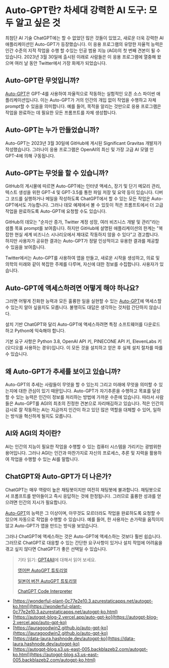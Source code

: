 
# Auto-GPT란? 차세대 강력한 AI 도구: 모두 알고 싶은 것

최첨단 AI 기술 ChatGPT에는 할 수 없었던 많은 것들이 있었고, 새로운 더욱 강력한 AI 애플리케이션인 Auto-GPT가 등장했습니다. 이 응용 프로그램의 유망한 자율적 능력은 인간 수준의 지적 작업을 수행 할 수있는 인공 범용 지능 (AGI)의 첫 번째 견본이 될 수 있습니다. 2023년 3월 30일에 출시된 이래로 사람들은 이 응용 프로그램에 열중해 왔으며 여러 날 동안 Twitter에서 가장 화제가 되었습니다.

## Auto-GPT란 무엇입니까?

[Auto-GPT](https://docs.kanaries.net/ko/articles/auto-gpt-install)은 GPT-4를 사용하여 자율적으로 작동하는 실험적인 오픈 소스 파이썬 애플리케이션입니다. 이는 Auto-GPT가 거의 인간의 개입 없이 작업을 수행하고 자체 prompt할 수 있음을 의미합니다. 예를 들어, 목적을 알리는 것만으로 응용 프로그램은 작업을 완료하는 데 필요한 모든 프롬프트를 자체 생성합니다.

## Auto-GPT는 누가 만들었습니까?

Auto-GPT는 2023년 3월 30일에 GitHub에 게시된 Significant Gravitas 개발자가 작성했습니다. 그러나이 응용 프로그램은 OpenAI의 최신 및 가장 고급 AI 모델 인 GPT-4에 의해 구동됩니다.

## Auto-GPT는 무엇을 할 수 있습니까?

GitHub의 게시물에 따르면 Auto-GPT에는 인터넷 액세스, 장기 및 단기 메모리 관리, 텍스트 생성을 위한 GPT-4 및 GPT-3.5를 통한 파일 저장 및 요약 등이 있습니다. 디버그 코드를 실행하거나 메일을 작성하도록 ChatGPT에서 할 수 있는 모든 작업은 Auto-GPT에서도 가능합니다. 그러나 데모 예제에서 볼 수 있듯이 적은 프롬프트에서 더 고급 작업을 완료하도록 Auto-GPT에 요청할 수도 있습니다.

GitHub의 데모는 "순자산 증가, Twitter 계정 성장, 여러 비즈니스 개발 및 관리"라는 샘플 목표 prompt를 보여줍니다. 하지만 GitHub에 설명된 애플리케이션의 한계는 "복잡한 현실 세계 비즈니스 시나리오에서 제대로 작동하지 않을 수 있다"고 경고합니다. 하지만 사용자가 공유한 결과는 Auto-GPT가 정말 인상적이고 유용한 결과를 제공할 수 있음을 보여줍니다.

Twitter에서는 Auto-GPT를 사용하여 앱을 만들고, 새로운 시작을 생성하고, 의료 및 의학의 미래와 같이 복잡한 주제를 다루며, 자신에 대한 정보를 수집합니다. 사용자가 있습니다.

## Auto-GPT에 액세스하려면 어떻게 해야 하나요?

그러면 어떻게 진화한 능력과 모든 훌륭한 일을 실현할 수 있는 [Auto-GPT](https://docs.kanaries.net/ko/articles/autogpt-4)에 액세스할 수 있는지 알아 싶을지도 모릅니다. 불행히도 대답은 생각하는 것처럼 간단하지 않습니다.

설치 기반 ChatGPT와 달리 Auto-GPT에 액세스하려면 특정 소프트웨어를 다운로드하고 Python에 익숙해야 합니다.

기본 요구 사항은 Python 3.8, OpenAI API 키, PINECONE API 키, ElevenLabs 키(오디오를 사용하는 경우)입니다. 이 모든 것을 설치하고 얻은 후 실제 설치 절차를 따를 수 있습니다.

## 왜 Auto-GPT가 추세를 보이고 있습니까?

Auto-GPT의 추세는 사람들이 무엇을 할 수 있는지 그리고 미래에 무엇을 의미할 수 있는지에 대한 관심이 있기 때문입니다. Auto-GPT가 자기추론을 수행하고 목표를 달성할 수 있는 능력은 인간이 정보를 처리하는 방법에 가까운 수준에 있습니다. 따라서 사람들은 Auto-GPT를 AGI의 최초의 진정한 견본으로 자리매김하고 있습니다. 적은 인간의 감시로 잘 작동하는 AI는 지금까지 인간이 하고 있던 많은 역할을 대체할 수 있어, 일하는 방식을 혁신하게 될지도 모릅니다.

## AI와 AGI의 차이란?

AI는 인간의 지능이 필요한 작업을 수행할 수 있는 컴퓨터 시스템을 가리키는 광범위한 용어입니다. 그러나 AGI는 인간과 마찬가지로 자신의 프로세스, 추론 및 지력을 활용하여 작업을 수행할 수 있는 AI를 말합니다.

## ChatGPT와 Auto-GPT가 더 나은가?

ChatGPT는 매우 역량이 높은 채팅봇이지만 여전히 채팅봇에 불과합니다. 채팅봇으로서 프롬프트를 받아들이고 즉시 응답하는 것에 한정됩니다. 그러므로 훌륭한 성과를 얻으려면 인간의 지시가 필요합니다.

[Auto-GPT](https://docs.kanaries.net/ko/tutorials/ChatGPT/autogpt)의 능력은 그 이상이며, 아무것도 모르더라도 작업을 완료하도록 요청할 수 있으며 자동으로 작업을 수행할 수 있습니다. 예를 들어, 한 사용자는 손가락을 움직이지 않고 Auto-GPT가 앱을 만드는 방식을 보았습니다.

그러나 ChatGPT에 액세스하는 것은 Auto-GPT에 액세스하는 것보다 훨씬 쉽습니다. 그러므로 ChatGPT로 대응할 수 있는 간단한 요구사항이 있거나 설치 작업에 어려움을 겪고 싶지 않다면 ChatGPT가 좋은 선택일 수 있습니다.

> 기타 읽기: [GPT4All](https://docs.kanaries.net/articles/gpt4all)에 대해서 읽어 보세요.
>
> [영어판 AutoGPT 튜토리얼](https://lauragoodwin2.github.io/auto-gpt)
>
>[일본어 버전 AutoGPT 튜토리얼](https://lauragoodwin2.github.io/auto-gpt-ja)
>
> [ChatGPT Code Interpreter](https://docs.kanaries.net/ko/articles/chatgpt-code-interpreter)

- [https://wonderful-plant-0c77e2e10.3.azurestaticapps.net/autogpt-ko.html](https://wonderful-plant-0c77e2e10.3.azurestaticapps.net/autogpt-ko.html)
- [https://autogpt-blog-2.vercel.app/auto-gpt-ko](https://autogpt-blog-2.vercel.app/auto-gpt-ko)
- [https://lauragoodwin2.github.io/auto-gpt-ko](https://lauragoodwin2.github.io/auto-gpt-ko)
- [https://data-laura.hashnode.dev/autogpt-ko](https://data-laura.hashnode.dev/autogpt-ko)
- [https://autogpt-blog.s3.us-east-005.backblazeb2.com/autogpt-ko.html](https://autogpt-blog.s3.us-east-005.backblazeb2.com/autogpt-ko.html)
